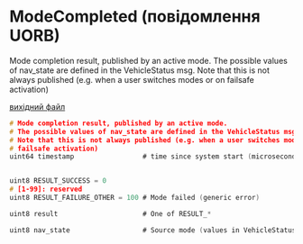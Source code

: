 # ModeCompleted (повідомлення UORB)

Mode completion result, published by an active mode. The possible values of nav_state are defined in the VehicleStatus msg. Note that this is not always published (e.g. when a user switches modes or on failsafe activation)

[вихідний файл](https://github.com/PX4/PX4-Autopilot/blob/main/msg/ModeCompleted.msg)

```c
# Mode completion result, published by an active mode.
# The possible values of nav_state are defined in the VehicleStatus msg.
# Note that this is not always published (e.g. when a user switches modes or on
# failsafe activation)
uint64 timestamp                 # time since system start (microseconds)


uint8 RESULT_SUCCESS = 0
# [1-99]: reserved
uint8 RESULT_FAILURE_OTHER = 100 # Mode failed (generic error)

uint8 result                     # One of RESULT_*

uint8 nav_state                  # Source mode (values in VehicleStatus)


```

